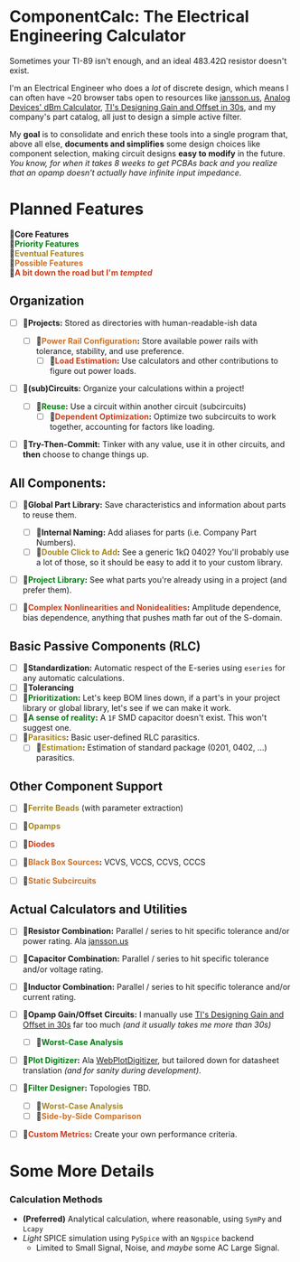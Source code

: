# ComponentCalc: The Electrical Engineering Calculator

Sometimes your TI-89 isn't enough, and an ideal 483.42Ω resistor doesn't exist.<br>

I'm an Electrical Engineer who does a *lot* of discrete design, which means I can often have ~20 browser tabs open to resources like [jansson.us](https://jansson.us/resistors.html), [Analog Devices' dBm Calculator](https://www.analog.com/en/resources/interactive-design-tools/dbconvert.html), [TI's Designing Gain and Offset in 30s](https://www.ti.com/lit/an/sloa097/sloa097.pdf?ts=1755961810243&ref_url=https%253A%252F%252Fwww.google.com%252F), and my company's part catalog, all just to design a simple active filter.

My **goal** is to consolidate and enrich these tools into a single program that, above all else, **documents and simplifies** some design choices like component selection, making circuit designs **easy to modify** in the future.<br>
*You know, for when it takes 8 weeks to get PCBAs back and you realize that an opamp doesn't actually have infinite input impedance.* 







<!-- This section is automatically updated from ~/docs/planning/Planning Overver.md -->
<!-- ANY EDITS HERE WILL BE REMOVED -->
<!-- START-PLANNED-FEATURES -->

# Planned Features

**🔵Core Features** <br>
**🔷<span style="color:#077d15">Priority Features</span>**<br>
**🔹<span style="color:#a68723">Eventual Features</span>**<br>
**🔸<span style="color:#cc7229">Possible Features</span>**<br>
**🔻<span style="color:#c9401e">A **bit** down the road but I'm *tempted*</span>**<br>


## Organization
- [ ] **🔵Projects:** Stored as directories with human-readable-ish data
    - [ ] **🔸<span style="color:#cc7229">Power Rail Configuration</span>:** Store available power rails with tolerance, stability, and use preference.
        - [ ] **🔻<span style="color:#c9401e">Load Estimation</span>:** Use calculators and other contributions to figure out power loads.
- [ ] **🔵(sub)Circuits:** Organize your calculations within a project!
    - [ ] **🔷<span style="color:#077d15">Reuse</span>:** Use a circuit within another circuit (subcircuits)
        - [ ] **🔻<span style="color:#c9401e">Dependent Optimization</span>:** Optimize two subcircuits to work together, accounting for factors like loading.
- [ ] **🔵Try-Then-Commit:** Tinker with any value, use it in other circuits, and **then** choose to change things up.



## All Components:
- [ ] **🔵Global Part Library:** Save characteristics and information about parts to reuse them.
    - [ ] **🔵Internal Naming:** Add aliases for parts (i.e. Company Part Numbers).
    - [ ] **🔹<span style="color:#a68723">Double Click to Add</span>:** See a generic 1kΩ 0402? You'll probably use a lot of those, so it should be easy to add it to your custom library.
- [ ] **🔷<span style="color:#077d15">Project Library</span>:** See what parts you're already using in a project (and prefer them).
- [ ] **🔻<span style="color:#c9401e">Complex Nonlinearities and Nonidealities</span>:** Amplitude dependence, bias dependence, anything that pushes math far out of the S-domain.



## Basic Passive Components (RLC)
- [ ] **🔵Standardization:** Automatic respect of the E-series using `eseries` for any automatic calculations.
- [ ] **🔵Tolerancing** 
- [ ] **🔷<span style="color:#077d15">Prioritization</span>:** Let's keep BOM lines down, if a part's in your project library or global library, let's see if we can make it work.
- [ ] **🔷<span style="color:#077d15">A sense of reality</span>:** A `1F` SMD capacitor doesn't exist. This won't suggest one.
- [ ] **🔹<span style="color:#a68723">Parasitics</span>:** Basic user-defined RLC parasitics.
    - [ ] **🔹<span style="color:#a68723">Estimation</span>:** Estimation of standard package (0201, 0402, ...) parasitics.

## Other Component Support
- [ ] **🔹<span style="color:#a68723">Ferrite Beads</span>** (with parameter extraction)
- [ ] **🔹<span style="color:#a68723">Opamps</span>** 
- [ ] **🔻<span style="color:#c9401e">Diodes</span>**
- [ ] **🔸<span style="color:#cc7229">Black Box Sources</span>:** VCVS, VCCS, CCVS, CCCS
- [ ] **🔸<span style="color:#cc7229">Static Subcircuits</span>**




## Actual Calculators and Utilities
- [ ] **🔵Resistor Combination:** Parallel / series to hit specific tolerance and/or power rating. Ala [jansson.us](https://jansson.us/resistors.html)
- [ ] **🔵Capacitor Combination:** Parallel / series to hit specific tolerance and/or voltage rating.
- [ ] **🔵Inductor Combination:** Parallel / series to hit specific tolerance and/or current rating.
- [ ] **🔵Opamp Gain/Offset Circuits:** I manually use [TI's Designing Gain and Offset in 30s](https://www.ti.com/lit/an/sloa097/sloa097.pdf?ts=1755961810243&ref_url=https%253A%252F%252Fwww.google.com%252F) far too much *(and it usually takes me more than 30s)*
    - [ ] **🔷<span style="color:#077d15">Worst-Case Analysis</span>**
- [ ] **🔷<span style="color:#077d15">Plot Digitizer</span>:** Ala [WebPlotDigitizer](https://plotdigitizer.com/), but tailored down for datasheet translation *(and for sanity during development)*.
- [ ] **🔷<span style="color:#077d15">Filter Designer</span>:** Topologies TBD.
    - [ ] **🔹<span style="color:#a68723">Worst-Case Analysis</span>**
    - [ ] **🔸<span style="color:#cc7229">Side-by-Side Comparison</span>**
- [ ] **🔻<span style="color:#c9401e">Custom Metrics</span>:** Create your own performance criteria.




# Some More Details

### Calculation Methods
- **(Preferred)** Analytical calculation, where reasonable, using `SymPy` and `Lcapy`
- *Light* SPICE simulation using `PySpice` with an `Ngspice` backend
    - Limited to Small Signal, Noise, and *maybe* some AC Large Signal.



<!-- END-PLANNED-FEATURES -->